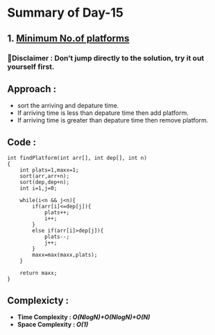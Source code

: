 # Summary of Day-15

## 1. [Minimum No.of platforms](https://practice.geeksforgeeks.org/problems/minimum-platforms-1587115620/1#)

### 🚨Disclaimer : Don’t jump directly to the solution, try it out yourself first.

## Approach :
* sort the arriving and depature time.
* If arriving time is less than depature time then add platform.
* If arriving time is greater than depature time then remove platform.

## Code :
```
int findPlatform(int arr[], int dep[], int n)
{
    int plats=1,maxx=1;
    sort(arr,arr+n);
    sort(dep,dep+n);
    int i=1,j=0;

    while(i<n && j<n){
        if(arr[i]<=dep[j]){
            plats++;
            i++;
        }
        else if(arr[i]>dep[j]){
            plats--;
            j++;
        }
        maxx=max(maxx,plats);
    }

    return maxx;
}
```

## Complexicty :
* **Time Complexity : *O(NlogN)+O(NlogN)+O(N)***
* **Space Complexity : *O(1)***
